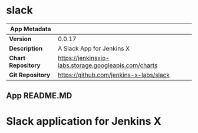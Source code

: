 # slack

|App Metadata||
|---|---|
| **Version** | 0.0.17 |
| **Description** | A Slack App for Jenkins X |
| **Chart Repository** | https://jenkinsxio-labs.storage.googleapis.com/charts |
| **Git Repository** | https://github.com/jenkins-x-labs/slack |

## App README.MD

# Slack application for Jenkins X
